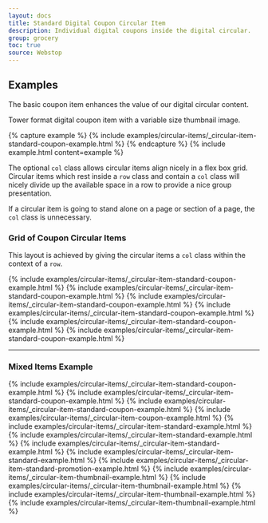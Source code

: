 ```yaml
---
layout: docs
title: Standard Digital Coupon Circular Item
description: Individual digital coupons inside the digital circular.
group: grocery
toc: true
source: Webstop
---
```


## Examples

The basic coupon item enhances the value of our digital circular content. 

Tower format digital coupon item with a variable size thumbnail image.

{% capture example %}
{% include examples/circular-items/_circular-item-standard-coupon-example.html %}
{% endcapture %}
{% include example.html content=example %}

The optional `col` class allows circular items align nicely in a flex box grid. 
Circular items which rest inside a `row` class and contain a `col` class will 
nicely divide up the available space in a row to provide a nice group presentation.

If a circular item is going to stand alone on a page or section of a page, the `col` 
class is unnecessary. 

### Grid of Coupon Circular Items

This layout is achieved by giving the circular items a `col` class within the context 
of a `row`.

<div class="bd-example">
  <div class="row">
    {% include examples/circular-items/_circular-item-standard-coupon-example.html %}
    {% include examples/circular-items/_circular-item-standard-coupon-example.html %}
    {% include examples/circular-items/_circular-item-standard-coupon-example.html %}
    {% include examples/circular-items/_circular-item-standard-coupon-example.html %}
    {% include examples/circular-items/_circular-item-standard-coupon-example.html %}
    {% include examples/circular-items/_circular-item-standard-coupon-example.html %}
  </div>
</div>

---

### Mixed Items Example

<div class="bd-example">
  <div class="row">
    {% include examples/circular-items/_circular-item-standard-coupon-example.html %}
    {% include examples/circular-items/_circular-item-standard-coupon-example.html %}
    {% include examples/circular-items/_circular-item-standard-coupon-example.html %}
    {% include examples/circular-items/_circular-item-coupon-example.html %}
    {% include examples/circular-items/_circular-item-standard-example.html %}
    {% include examples/circular-items/_circular-item-standard-example.html %}
    {% include examples/circular-items/_circular-item-standard-example.html %}
    {% include examples/circular-items/_circular-item-standard-example.html %}
    {% include examples/circular-items/_circular-item-standard-promotion-example.html %}
    {% include examples/circular-items/_circular-item-thumbnail-example.html %}
    {% include examples/circular-items/_circular-item-thumbnail-example.html %}
    {% include examples/circular-items/_circular-item-thumbnail-example.html %}
    {% include examples/circular-items/_circular-item-thumbnail-example.html %}
  </div>
</div>
